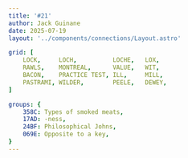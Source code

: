 ```yaml
---
title: '#21'
author: Jack Guinane
date: 2025-07-19
layout: '../components/connections/Layout.astro'

grid: [
	LOCK,     LOCH,          LOCHE,   LOX,
	RAWLS,    MONTREAL,      VALUE,   WIT,
	BACON,    PRACTICE TEST, ILL,     MILL,
	PASTRAMI, WILDER,        PEELE,   DEWEY,
]

groups: {
	358C: Types of smoked meats,
	17AD: -ness,
	24BF: Philosophical Johns,
	069E: Opposite to a key,
}
---
```


